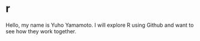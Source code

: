 # r
Hello, my name is Yuho Yamamoto. I will explore R using Github and want to see how they work together. 
